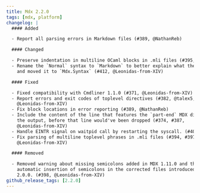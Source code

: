 ```yaml
---
title: Mdx 2.2.0
tags: [mdx, platform]
changelog: |
  #### Added

  - Report all parsing errors in Markdown files (#389, @NathanReb)

  #### Changed

  - Preserve indentation in multiline OCaml blocks in .mli files (#395, @panglesd)
  - Rename the `Normal` syntax to `Markdown` to better explain what the syntax is
    and moved it to `Mdx.Syntax` (#412, @Leonidas-from-XIV)

  #### Fixed

  - Fixed compatibility with Cmdliner 1.1.0 (#371, @Leonidas-from-XIV)
  - Report errors and exit codes of toplevel directives (#382, @talex5,
    @Leonidas-from-XIV)
  - Fix block locations in error reporting (#389, @NathanReb)
  - Include the content of the line that features the `part-end` MDX directive in
    the output, before that line would've been dropped (#374, #387,
    @Leonidas-from-XIV)
  - Handle EINTR signal on waitpid call by restarting the syscall. (#409, @tmcgilchrist)
  - Fix parsing of multiline toplevel phrases in .mli files (#394, #397,
    @Leonidas-from-XIV)

  #### Removed

  - Removed warning about missing semicolons added in MDX 1.11.0 and the
    automatic insertion of semicolons in the corrected files introduced in MDX
    2.0.0. (#398, @Leonidas-from-XIV)
github_release_tags: [2.2.0]
---
```

